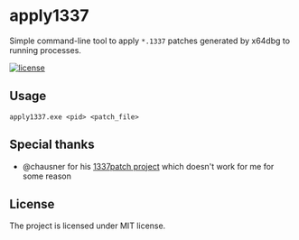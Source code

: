 # apply1337

Simple command-line tool to apply `*.1337` patches generated by x64dbg to running processes.

[![license](https://img.shields.io/github/license/imxeno/apply1337.svg)](https://github.com/imxeno/apply1337/blob/master/LICENSE.md)

## Usage

```apply1337.exe <pid> <patch_file>```

## Special thanks

- @chausner for his [1337patch project](https://github.com/chausner/1337patch) which doesn't work for me for some reason

## License

The project is licensed under MIT license.
